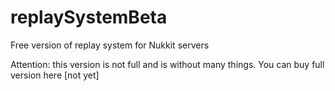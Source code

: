 # replaySystemBeta
 Free version of replay system for Nukkit servers
 
 Attention: this version is not full and is without many things. You can buy full version here [not yet]
